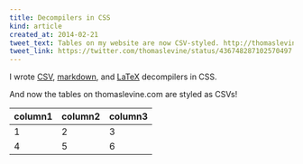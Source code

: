 ```yaml
---
title: Decompilers in CSS
kind: article
created_at: 2014-02-21
tweet_text: Tables on my website are now CSV-styled. http://thomaslevine.com/!/decompilers-in-css/
tweet_link: https://twitter.com/thomaslevine/status/436748287102570497
---
```

I wrote
[CSV](https://github.com/tlevine/csv.css),
[markdown](http://openprism.thomaslevine.com/), and
[LaTeX](https://github.com/tlevine/html2tex)
decompilers in CSS.

And now the tables on thomaslevine.com are styled as CSVs!

column1 | column2 | column3
--------|---------|--------
      1 |       2 |       3
      4 |       5 |       6
